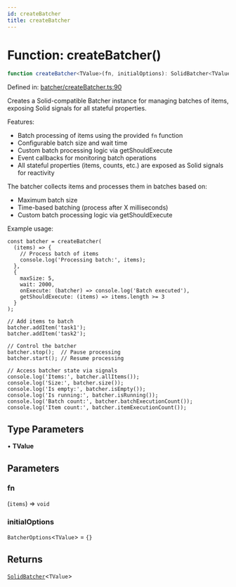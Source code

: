 ```yaml
---
id: createBatcher
title: createBatcher
---
```


<!-- DO NOT EDIT: this page is autogenerated from the type comments -->

# Function: createBatcher()

```ts
function createBatcher<TValue>(fn, initialOptions): SolidBatcher<TValue>
```

Defined in: [batcher/createBatcher.ts:90](https://github.com/TanStack/pacer/blob/main/packages/solid-pacer/src/batcher/createBatcher.ts#L90)

Creates a Solid-compatible Batcher instance for managing batches of items, exposing Solid signals for all stateful properties.

Features:
- Batch processing of items using the provided `fn` function
- Configurable batch size and wait time
- Custom batch processing logic via getShouldExecute
- Event callbacks for monitoring batch operations
- All stateful properties (items, counts, etc.) are exposed as Solid signals for reactivity

The batcher collects items and processes them in batches based on:
- Maximum batch size
- Time-based batching (process after X milliseconds)
- Custom batch processing logic via getShouldExecute

Example usage:
```tsx
const batcher = createBatcher(
  (items) => {
    // Process batch of items
    console.log('Processing batch:', items);
  },
  {
    maxSize: 5,
    wait: 2000,
    onExecute: (batcher) => console.log('Batch executed'),
    getShouldExecute: (items) => items.length >= 3
  }
);

// Add items to batch
batcher.addItem('task1');
batcher.addItem('task2');

// Control the batcher
batcher.stop();  // Pause processing
batcher.start(); // Resume processing

// Access batcher state via signals
console.log('Items:', batcher.allItems());
console.log('Size:', batcher.size());
console.log('Is empty:', batcher.isEmpty());
console.log('Is running:', batcher.isRunning());
console.log('Batch count:', batcher.batchExecutionCount());
console.log('Item count:', batcher.itemExecutionCount());
```

## Type Parameters

• **TValue**

## Parameters

### fn

(`items`) => `void`

### initialOptions

`BatcherOptions`\<`TValue`\> = `{}`

## Returns

[`SolidBatcher`](../interfaces/solidbatcher.md)\<`TValue`\>

